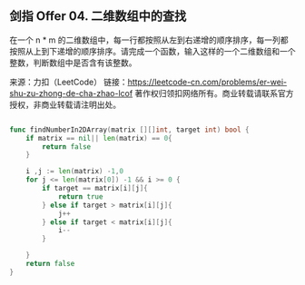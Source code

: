 ## 剑指 Offer 04. 二维数组中的查找

在一个 n * m 的二维数组中，每一行都按照从左到右递增的顺序排序，每一列都按照从上到下递增的顺序排序。请完成一个函数，输入这样的一个二维数组和一个整数，判断数组中是否含有该整数。

来源：力扣（LeetCode）
链接：https://leetcode-cn.com/problems/er-wei-shu-zu-zhong-de-cha-zhao-lcof
著作权归领扣网络所有。商业转载请联系官方授权，非商业转载请注明出处。

```go

func findNumberIn2DArray(matrix [][]int, target int) bool {
	if matrix == nil|| len(matrix) == 0{
		return false
	}

	i ,j := len(matrix) -1,0
	for j <= len(matrix[0]) -1 && i >= 0 {
		if target == matrix[i][j]{
			return true
		} else if target > matrix[i][j]{
			j++
		} else if target < matrix[i][j]{
			i--
		}

	}
	return false
}
```

